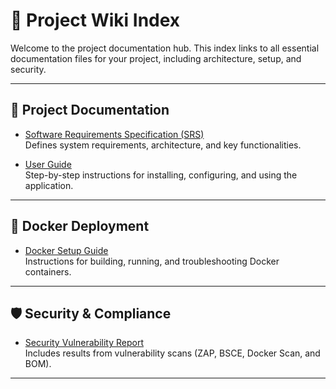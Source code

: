 
# 📘 Project Wiki Index

Welcome to the project documentation hub. This index links to all essential documentation files for your project, including architecture, setup, and security.

---

## 📄 Project Documentation

- [Software Requirements Specification (SRS)](SRS.md)  
  Defines system requirements, architecture, and key functionalities.

- [User Guide](User_Guide.md)  
  Step-by-step instructions for installing, configuring, and using the application.

---

## 🐳 Docker Deployment

- [Docker Setup Guide](Docker_Setup_Guide.md)  
  Instructions for building, running, and troubleshooting Docker containers.

---

## 🛡️ Security & Compliance

- [Security Vulnerability Report](Security_Vulnerability_Report.md)  
  Includes results from vulnerability scans (ZAP, BSCE, Docker Scan, and BOM).

---



